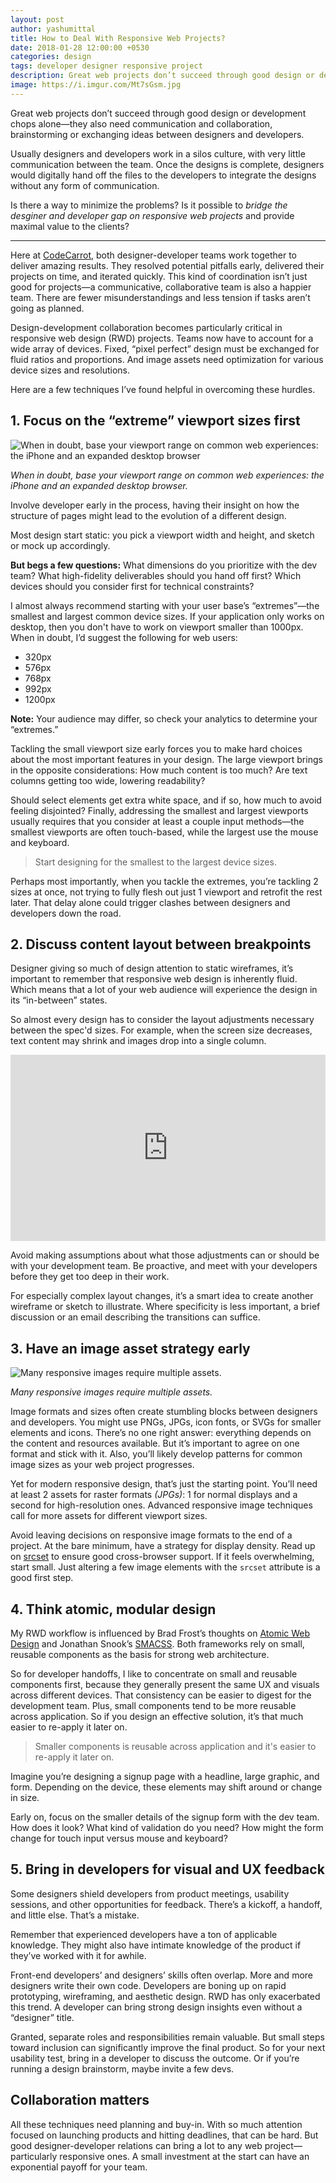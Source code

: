 ```yaml
---
layout: post
author: yashumittal
title: How to Deal With Responsive Web Projects?
date: 2018-01-28 12:00:00 +0530
categories: design
tags: developer designer responsive project
description: Great web projects don’t succeed through good design or development chops alone—they also need communication and collaboration, brainstorming or exchanging ideas between designers and developers.
image: https://i.imgur.com/Mt7sGsm.jpg
---
```


Great web projects don’t succeed through good design or development chops alone—they also need communication and collaboration, brainstorming or exchanging ideas between designers and developers.

Usually designers and developers work in a silos culture, with very little communication between the team. Once the designs is complete, designers would digitally hand off the files to the developers to integrate the designs without any form of communication.

Is there a way to minimize the problems? Is it possible to _bridge the desginer and developer gap on responsive web projects_ and provide maximal value to the clients?

***

Here at [CodeCarrot](https://www.codecarrot.net/), both designer-developer teams work together to deliver amazing results. They resolved potential pitfalls early, delivered their projects on time, and iterated quickly. This kind of coordination isn’t just good for projects—a communicative, collaborative team is also a happier team. There are fewer misunderstandings and less tension if tasks aren’t going as planned.

Design-development collaboration becomes particularly critical in responsive web design (RWD) projects. Teams now have to account for a wide array of devices. Fixed, “pixel perfect” design must be exchanged for fluid ratios and proportions. And image assets need optimization for various device sizes and resolutions.

Here are a few techniques I’ve found helpful in overcoming these hurdles.

## 1. Focus on the “extreme” viewport sizes first

![When in doubt, base your viewport range on common web experiences: the iPhone and an expanded desktop browser](https://i.imgur.com/qykhsJy.png)

*When in doubt, base your viewport range on common web experiences: the iPhone and an expanded desktop browser.*

Involve developer early in the process, having their insight on how the structure of pages might lead to the evolution of a different design.

Most design start static: you pick a viewport width and height, and sketch or mock up accordingly.

**But begs a few questions:** What dimensions do you prioritize with the dev team? What high-fidelity deliverables should you hand off first? Which devices should you consider first for technical constraints?

I almost always recommend starting with your user base’s “extremes”—the smallest and largest common device sizes. If your application only works on desktop, then you don't have to work on viewport smaller than 1000px. When in doubt, I’d suggest the following for web users:

* 320px
* 576px
* 768px
* 992px
* 1200px

**Note:** Your audience may differ, so check your analytics to determine your “extremes.”

Tackling the small viewport size early forces you to make hard choices about the most important features in your design. The large viewport brings in the opposite considerations: How much content is too much? Are text columns getting too wide, lowering readability?

Should select elements get extra white space, and if so, how much to avoid feeling disjointed? Finally, addressing the smallest and largest viewports usually requires that you consider at least a couple input methods—the smallest viewports are often touch-based, while the largest use the mouse and keyboard.

<blockquote>
Start designing for the smallest to the largest device sizes.
</blockquote>

Perhaps most importantly, when you tackle the extremes, you’re tackling 2 sizes at once, not trying to fully flesh out just 1 viewport and retrofit the rest later. That delay alone could trigger clashes between designers and developers down the road.

## 2. Discuss content layout between breakpoints

Designer giving so much of design attention to static wireframes, it’s important to remember that responsive web design is inherently fluid. Which means that a lot of your web audience will experience the design in its “in-between” states.

So almost every design has to consider the layout adjustments necessary between the spec'd sizes. For example, when the screen size decreases, text content may shrink and images drop into a single column.

<iframe src="https://www.facebook.com/plugins/video.php?href=https%3A%2F%2Fwww.facebook.com%2Fcodecarrotinc%2Fvideos%2F405803683264652%2F&show_text=0&width=560" width="100%" height="298" style="border:none;overflow:hidden" scrolling="no" frameborder="0" allowTransparency="true" allowFullScreen="true"></iframe>

Avoid making assumptions about what those adjustments can or should be with your development team. Be proactive, and meet with your developers before they get too deep in their work.

For especially complex layout changes, it’s a smart idea to create another wireframe or sketch to illustrate. Where specificity is less important, a brief discussion or an email describing the transitions can suffice.

## 3. Have an image asset strategy early

![Many responsive images require multiple assets.](https://i.imgur.com/BsMyUIT.png)

_Many responsive images require multiple assets._

Image formats and sizes often create stumbling blocks between designers and developers. You might use PNGs, JPGs, icon fonts, or SVGs for smaller elements and icons. There’s no one right answer: everything depends on the content and resources available. But it’s important to agree on one format and stick with it. Also, you’ll likely develop patterns for common image sizes as your web project progresses.

Yet for modern responsive design, that’s just the starting point. You’ll need at least 2 assets for raster formats _(JPGs)_: 1 for normal displays and a second for high-resolution ones. Advanced responsive image techniques call for more assets for different viewport sizes.

Avoid leaving decisions on responsive image formats to the end of a project. At the bare minimum, have a strategy for display density. Read up on [srcset](/responsive-images-with-srcset-display) to ensure good cross-browser support. If it feels overwhelming, start small. Just altering a few image elements with the `srcset` attribute is a good first step.

## 4. Think atomic, modular design

My RWD workflow is influenced by Brad Frost’s thoughts on [Atomic Web Design](https://www.youtube.com/watch?v=kxxOwYIhgUk) and Jonathan Snook’s [SMACSS](https://smacss.com/). Both frameworks rely on small, reusable components as the basis for strong web architecture.

So for developer handoffs, I like to concentrate on small and reusable components first, because they generally present the same UX and visuals across different devices. That consistency can be easier to digest for the development team. Plus, small components tend to be more reusable across application. So if you design an effective solution, it’s that much easier to re-apply it later on.

<blockquote>
Smaller components is reusable across application and it's easier to re-apply it later on.
</blockquote>

Imagine you’re designing a signup page with a headline, large graphic, and form. Depending on the device, these elements may shift around or change in size.

Early on, focus on the smaller details of the signup form with the dev team. How does it look? What kind of validation do you need? How might the form change for touch input versus mouse and keyboard?

## 5. Bring in developers for visual and UX feedback

Some designers shield developers from product meetings, usability sessions, and other opportunities for feedback. There’s a kickoff, a handoff, and little else. That’s a mistake.

Remember that experienced developers have a ton of applicable knowledge. They might also have intimate knowledge of the product if they’ve worked with it for awhile.

Front-end developers’ and designers’ skills often overlap. More and more designers write their own code. Developers are boning up on rapid prototyping, wireframing, and aesthetic design. RWD has only exacerbated this trend. A developer can bring strong design insights even without a “designer” title.

Granted, separate roles and responsibilities remain valuable. But small steps toward inclusion can significantly improve the final product. So for your next usability test, bring in a developer to discuss the outcome. Or if you’re running a design brainstorm, maybe invite a few devs.

## Collaboration matters

All these techniques need planning and buy-in. With so much attention focused on launching products and hitting deadlines, that can be hard. But good designer-developer relations can bring a lot to any web project—particularly responsive ones. A small investment at the start can have an exponential payoff for your team.

